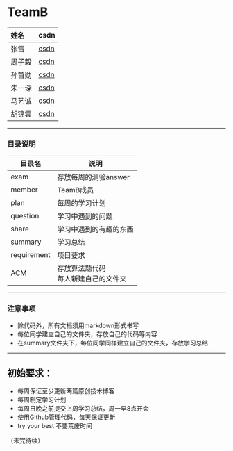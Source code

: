# TeamB


|姓名    | csdn | 
|:------|:------|
|张雪|[csdn]()|
|周子毅|[csdn]()|
|孙首勋|[csdn]()|
|朱一琛|[csdn](https://yaoer.me/)|
|马艺诚|[csdn](https://blog.csdn.net/ghorge)|
|胡锦雲|[csdn](https://blog.csdn.net/kkkkde)|

----------

### 目录说明
目录名 | 说明
--- | ---
exam | 存放每周的测验answer
member | TeamB成员
plan | 每周的学习计划
question | 学习中遇到的问题
share | 学习中遇到的有趣的东西
summary | 学习总结
requirement | 项目要求
ACM | 存放算法题代码<br>每人新建自己的文件夹

------

### 注意事项

- 除代码外，所有文档须用markdown形式书写
- 每位同学建立自己的文件夹，存放自己的代码等内容
- 在summary文件夹下，每位同学同样建立自己的文件夹，存放学习总结

----------

## 初始要求：
* 每周保证至少更新两篇原创技术博客
* 每周制定学习计划
* 每周日晚之前提交上周学习总结，周一早8点开会
* 使用Github管理代码，每天保证更新
* try your best 不要荒废时间

（未完待续）
